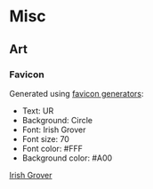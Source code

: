 # Misc

## Art

### Favicon

Generated using [favicon generators](https://favicon.io/favicon-generator/):

- Text: UR
- Background: Circle
- Font: Irish Grover
- Font size: 70
- Font color: #FFF
- Background color: #A00

[Irish Grover](https://fonts.google.com/specimen/Irish+Grover#glyphss)
